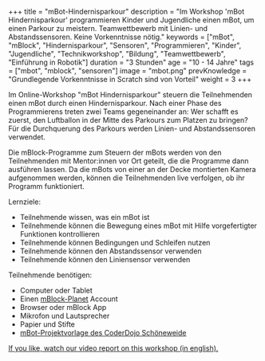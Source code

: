 +++
title = "mBot-Hindernisparkour"
description = "Im Workshop 'mBot Hindernisparkour' programmieren Kinder und Jugendliche einen mBot, um einen Parkour zu meistern. Teamwettbewerb mit Linien- und Abstandssensoren. Keine Vorkenntnisse nötig."
keywords = ["mBot", "mBlock", "Hindernisparkour", "Sensoren", "Programmieren", "Kinder", "Jugendliche", "Technikworkshop", "Bildung", "Teamwettbewerb", "Einführung in Robotik"]
duration = "3 Stunden"
age = "10 - 14 Jahre"
tags = ["mbot", "mblock", "sensoren"]
image = "mbot.png"
prevKnowledge = "Grundlegende Vorkenntnisse in Scratch sind von Vorteil"
weight = 3
+++

Im Online-Workshop "mBot Hindernisparkour" steuern die Teilnehmenden einen mBot durch einen Hindernisparkour. 
Nach einer Phase des Programmierens treten zwei Teams gegeneinander an: Wer schafft es zuerst, 
den Luftballon in der Mitte des Parkours zum Platzen zu bringen? 
Für die Durchquerung des Parkours werden Linien- und Abstandssensoren verwendet.

Die mBlock-Programme zum Steuern der mBots werden von den Teilnehmenden mit Mentor:innen vor Ort geteilt,
die die Programme dann ausführen lassen. Da die mBots von einer an der Decke montierten Kamera aufgenommen werden, 
können die Teilnehmenden live verfolgen, ob ihr Programm funktioniert.

Lernziele:
* Teilnehmende wissen, was ein mBot ist
* Teilnehmende können die Bewegung eines mBot mit Hilfe vorgefertigter Funktionen kontrollieren
* Teilnehmende können Bedingungen und Schleifen nutzen
* Teilnehmende können den Abstandssensor verwenden
* Teilnehmende können den Liniensensor verwenden

Teilnehmende benötigen:
* Computer oder Tablet
* Einen [mBlock-Planet](https://planet.mblock.cc/) Account
* Browser oder mBlock App
* Mikrofon und Lautsprecher
* Papier und Stifte
* [mBot-Projektvorlage des CoderDojo Schöneweide](https://ide.mblock.cc/#/?cloudProjectId=410219)

[If you like, watch our video report on this workshop (in english).](https://www.youtube.com/watch?v=gUbfUOEHjWk)
